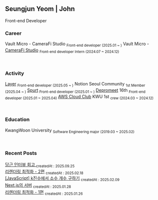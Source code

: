 ## Seungjun Yeom | John

Front-end Developer

### Career

Vault Micro - CameraFi Studio <sub>Front-end developer (2025.01 ~ )</sub>
Vault Micro - <a href="https://studio.camerafi.com/ko/about">CameraFi Studio</a> <sub>Front-end developer Intern (2024.07 ~ 2024.12)</sub>

<br>

### Activity

<a href="https://www.layerapp.io/">Layer</a> <sub>Front-end developer (2025.05 ~ )</sub>
Notion Seoul Community <sub>1st Member (2025.04 ~ )</sub>
<a href="https://apps.apple.com/kr/app/spurt/id6743025568">Spurt</a> <sub>Front-end developer (2025.01 ~ )</sub>
<a href="https://www.depromeet.com/about">Depromeet</a> 16th <sub>Front-end developer (2025.01 ~ 2025.04)</sub>
<a href="https://aws.amazon.com/ko/developer/community/students/cloudclubs/?community-captains-all.sort-by=item.additionalFields.sortPosition&community-captains-all.sort-order=asc&awsf.filter-location=*all&awsf.filter-year=*all">AWS Cloud Club</a> KWU 1st <sub>crew (2024.03 ~ 2024.12)</sub>

<br>

### Education

KwangWoon University <sub>Software Engineering major (2019.03 ~ 2025.02)</sub>

<br>

<!--<hr />
<!--[![Hits](https://hits.seeyoufarm.com/api/count/incr/badge.svg?url=https%3A%2F%2Fgithub.com%2Fprgmr99&count_bg=%2393D4D5&title_bg=%23555555&icon=&icon_color=%23E7E7E7&title=hits&edge_flat=false)](https://hits.seeyoufarm.com)-->
<!-- <a href="https://github.com/prgmr99/gitanimals">
  <img src="https://render.gitanimals.org/lines/prgmr99?pet-id=3" width="1000" height="160"/>
</a> -->

<!--[![GitGarden](https://gitgarden.marshallku.dev/?user_name=prgmr99)](https://github.com/marshallku/gitgarden) -->

### Recent Posts

<a href=https://yeomyeom.tistory.com/147>당근 인터뷰 회고 </a>
<sub>createdAt : 2025.09.25</sub></br>
<a href=https://yeomyeom.tistory.com/146>리렌더링 최적화 - 2편</a>
<sub>createdAt : 2025.02.18</sub></br>
<a href=https://yeomyeom.tistory.com/145>[JavaScript] k진수에서 소수 개수 구하기</a>
<sub>createdAt : 2025.02.09</sub></br>
<a href=https://yeomyeom.tistory.com/144>Next.js의 서버</a>
<sub>createdAt : 2025.01.28</sub></br>
<a href=https://yeomyeom.tistory.com/143>리렌더링 최적화 - 1편</a>
<sub>createdAt : 2025.01.26</sub></br>
